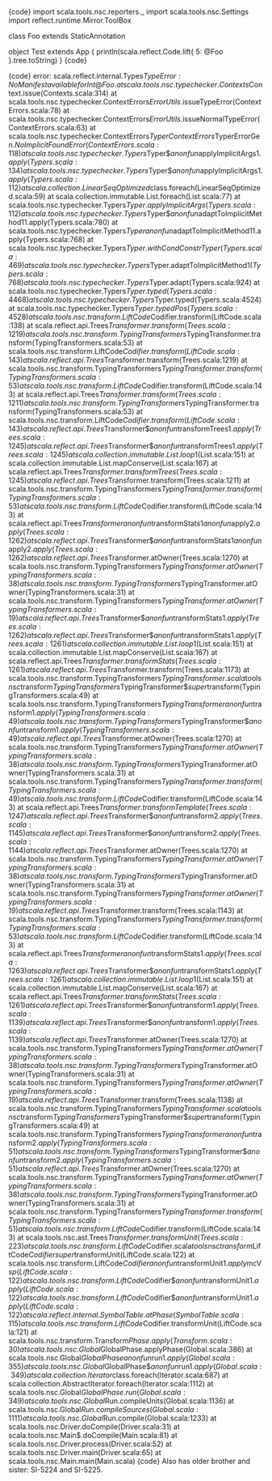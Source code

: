 {code}
import scala.tools.nsc.reporters._
import scala.tools.nsc.Settings
import reflect.runtime.Mirror.ToolBox

class Foo extends StaticAnnotation

object Test extends App {
  println(scala.reflect.Code.lift{
    5: @Foo
  }.tree.toString)
}
{code}

{code}
error: scala.reflect.internal.Types$TypeError: No Manifest available for Int @Foo.
  at scala.tools.nsc.typechecker.Contexts$Context.issue(Contexts.scala:314)
  at scala.tools.nsc.typechecker.ContextErrors$ErrorUtils$.issueTypeError(ContextErrors.scala:78)
  at scala.tools.nsc.typechecker.ContextErrors$ErrorUtils$.issueNormalTypeError(ContextErrors.scala:63)
  at scala.tools.nsc.typechecker.ContextErrors$TyperContextErrors$TyperErrorGen$.NoImplicitFoundError(ContextErrors.scala:118)
  at scala.tools.nsc.typechecker.Typers$Typer$$anonfun$applyImplicitArgs$1.apply(Typers.scala:134)
  at scala.tools.nsc.typechecker.Typers$Typer$$anonfun$applyImplicitArgs$1.apply(Typers.scala:112)
  at scala.collection.LinearSeqOptimized$class.foreach(LinearSeqOptimized.scala:59)
  at scala.collection.immutable.List.foreach(List.scala:77)
  at scala.tools.nsc.typechecker.Typers$Typer.applyImplicitArgs(Typers.scala:112)
  at scala.tools.nsc.typechecker.Typers$Typer$$anonfun$adaptToImplicitMethod$1$1.apply(Typers.scala:780)
  at scala.tools.nsc.typechecker.Typers$Typer$$anonfun$adaptToImplicitMethod$1$1.apply(Typers.scala:768)
  at scala.tools.nsc.typechecker.Typers$Typer.withCondConstrTyper(Typers.scala:469)
  at scala.tools.nsc.typechecker.Typers$Typer.adaptToImplicitMethod$1(Typers.scala:768)
  at scala.tools.nsc.typechecker.Typers$Typer.adapt(Typers.scala:924)
  at scala.tools.nsc.typechecker.Typers$Typer.typed(Typers.scala:4468)
  at scala.tools.nsc.typechecker.Typers$Typer.typed(Typers.scala:4524)
  at scala.tools.nsc.typechecker.Typers$Typer.typedPos(Typers.scala:4528)
  at scala.tools.nsc.transform.LiftCode$Codifier.transform(LiftCode.scala:138)
  at scala.reflect.api.Trees$Transformer.transform(Trees.scala:1219)
  at scala.tools.nsc.transform.TypingTransformers$TypingTransformer.transform(TypingTransformers.scala:53)
  at scala.tools.nsc.transform.LiftCode$Codifier.transform(LiftCode.scala:143)
  at scala.reflect.api.Trees$Transformer.transform(Trees.scala:1219)
  at scala.tools.nsc.transform.TypingTransformers$TypingTransformer.transform(TypingTransformers.scala:53)
  at scala.tools.nsc.transform.LiftCode$Codifier.transform(LiftCode.scala:143)
  at scala.reflect.api.Trees$Transformer.transform(Trees.scala:1211)
  at scala.tools.nsc.transform.TypingTransformers$TypingTransformer.transform(TypingTransformers.scala:53)
  at scala.tools.nsc.transform.LiftCode$Codifier.transform(LiftCode.scala:143)
  at scala.reflect.api.Trees$Transformer$$anonfun$transformTrees$1.apply(Trees.scala:1245)
  at scala.reflect.api.Trees$Transformer$$anonfun$transformTrees$1.apply(Trees.scala:1245)
  at scala.collection.immutable.List.loop$1(List.scala:151)
  at scala.collection.immutable.List.mapConserve(List.scala:167)
  at scala.reflect.api.Trees$Transformer.transformTrees(Trees.scala:1245)
  at scala.reflect.api.Trees$Transformer.transform(Trees.scala:1211)
  at scala.tools.nsc.transform.TypingTransformers$TypingTransformer.transform(TypingTransformers.scala:53)
  at scala.tools.nsc.transform.LiftCode$Codifier.transform(LiftCode.scala:143)
  at scala.reflect.api.Trees$Transformer$$anonfun$transformStats$1$$anonfun$apply$2.apply(Trees.scala:1262)
  at scala.reflect.api.Trees$Transformer$$anonfun$transformStats$1$$anonfun$apply$2.apply(Trees.scala:1262)
  at scala.reflect.api.Trees$Transformer.atOwner(Trees.scala:1270)
  at scala.tools.nsc.transform.TypingTransformers$TypingTransformer.atOwner(TypingTransformers.scala:38)
  at scala.tools.nsc.transform.TypingTransformers$TypingTransformer.atOwner(TypingTransformers.scala:31)
  at scala.tools.nsc.transform.TypingTransformers$TypingTransformer.atOwner(TypingTransformers.scala:19)
  at scala.reflect.api.Trees$Transformer$$anonfun$transformStats$1.apply(Trees.scala:1262)
  at scala.reflect.api.Trees$Transformer$$anonfun$transformStats$1.apply(Trees.scala:1261)
  at scala.collection.immutable.List.loop$1(List.scala:151)
  at scala.collection.immutable.List.mapConserve(List.scala:167)
  at scala.reflect.api.Trees$Transformer.transformStats(Trees.scala:1261)
  at scala.reflect.api.Trees$Transformer.transform(Trees.scala:1173)
  at scala.tools.nsc.transform.TypingTransformers$TypingTransformer.scala$tools$nsc$transform$TypingTransformers$TypingTransformer$$super$transform(TypingTransformers.scala:49)
  at scala.tools.nsc.transform.TypingTransformers$TypingTransformer$$anonfun$transform$1.apply(TypingTransformers.scala:49)
  at scala.tools.nsc.transform.TypingTransformers$TypingTransformer$$anonfun$transform$1.apply(TypingTransformers.scala:49)
  at scala.reflect.api.Trees$Transformer.atOwner(Trees.scala:1270)
  at scala.tools.nsc.transform.TypingTransformers$TypingTransformer.atOwner(TypingTransformers.scala:38)
  at scala.tools.nsc.transform.TypingTransformers$TypingTransformer.atOwner(TypingTransformers.scala:31)
  at scala.tools.nsc.transform.TypingTransformers$TypingTransformer.transform(TypingTransformers.scala:49)
  at scala.tools.nsc.transform.LiftCode$Codifier.transform(LiftCode.scala:143)
  at scala.reflect.api.Trees$Transformer.transformTemplate(Trees.scala:1247)
  at scala.reflect.api.Trees$Transformer$$anonfun$transform$2.apply(Trees.scala:1145)
  at scala.reflect.api.Trees$Transformer$$anonfun$transform$2.apply(Trees.scala:1144)
  at scala.reflect.api.Trees$Transformer.atOwner(Trees.scala:1270)
  at scala.tools.nsc.transform.TypingTransformers$TypingTransformer.atOwner(TypingTransformers.scala:38)
  at scala.tools.nsc.transform.TypingTransformers$TypingTransformer.atOwner(TypingTransformers.scala:31)
  at scala.tools.nsc.transform.TypingTransformers$TypingTransformer.atOwner(TypingTransformers.scala:19)
  at scala.reflect.api.Trees$Transformer.transform(Trees.scala:1143)
  at scala.tools.nsc.transform.TypingTransformers$TypingTransformer.transform(TypingTransformers.scala:53)
  at scala.tools.nsc.transform.LiftCode$Codifier.transform(LiftCode.scala:143)
  at scala.reflect.api.Trees$Transformer$$anonfun$transformStats$1.apply(Trees.scala:1263)
  at scala.reflect.api.Trees$Transformer$$anonfun$transformStats$1.apply(Trees.scala:1261)
  at scala.collection.immutable.List.loop$1(List.scala:151)
  at scala.collection.immutable.List.mapConserve(List.scala:167)
  at scala.reflect.api.Trees$Transformer.transformStats(Trees.scala:1261)
  at scala.reflect.api.Trees$Transformer$$anonfun$transform$1.apply(Trees.scala:1139)
  at scala.reflect.api.Trees$Transformer$$anonfun$transform$1.apply(Trees.scala:1139)
  at scala.reflect.api.Trees$Transformer.atOwner(Trees.scala:1270)
  at scala.tools.nsc.transform.TypingTransformers$TypingTransformer.atOwner(TypingTransformers.scala:38)
  at scala.tools.nsc.transform.TypingTransformers$TypingTransformer.atOwner(TypingTransformers.scala:31)
  at scala.tools.nsc.transform.TypingTransformers$TypingTransformer.atOwner(TypingTransformers.scala:19)
  at scala.reflect.api.Trees$Transformer.transform(Trees.scala:1138)
  at scala.tools.nsc.transform.TypingTransformers$TypingTransformer.scala$tools$nsc$transform$TypingTransformers$TypingTransformer$$super$transform(TypingTransformers.scala:49)
  at scala.tools.nsc.transform.TypingTransformers$TypingTransformer$$anonfun$transform$2.apply(TypingTransformers.scala:51)
  at scala.tools.nsc.transform.TypingTransformers$TypingTransformer$$anonfun$transform$2.apply(TypingTransformers.scala:51)
  at scala.reflect.api.Trees$Transformer.atOwner(Trees.scala:1270)
  at scala.tools.nsc.transform.TypingTransformers$TypingTransformer.atOwner(TypingTransformers.scala:38)
  at scala.tools.nsc.transform.TypingTransformers$TypingTransformer.atOwner(TypingTransformers.scala:31)
  at scala.tools.nsc.transform.TypingTransformers$TypingTransformer.transform(TypingTransformers.scala:51)
  at scala.tools.nsc.transform.LiftCode$Codifier.transform(LiftCode.scala:143)
  at scala.tools.nsc.ast.Trees$Transformer.transformUnit(Trees.scala:223)
  at scala.tools.nsc.transform.LiftCode$Codifier.scala$tools$nsc$transform$LiftCode$Codifier$$super$transformUnit(LiftCode.scala:122)
  at scala.tools.nsc.transform.LiftCode$Codifier$$anonfun$transformUnit$1.apply$mcV$sp(LiftCode.scala:122)
  at scala.tools.nsc.transform.LiftCode$Codifier$$anonfun$transformUnit$1.apply(LiftCode.scala:122)
  at scala.tools.nsc.transform.LiftCode$Codifier$$anonfun$transformUnit$1.apply(LiftCode.scala:122)
  at scala.reflect.internal.SymbolTable.atPhase(SymbolTable.scala:115)
  at scala.tools.nsc.transform.LiftCode$Codifier.transformUnit(LiftCode.scala:121)
  at scala.tools.nsc.transform.Transform$Phase.apply(Transform.scala:30)
  at scala.tools.nsc.Global$GlobalPhase.applyPhase(Global.scala:386)
  at scala.tools.nsc.Global$GlobalPhase$$anonfun$run$1.apply(Global.scala:355)
  at scala.tools.nsc.Global$GlobalPhase$$anonfun$run$1.apply(Global.scala:349)
  at scala.collection.Iterator$class.foreach(Iterator.scala:687)
  at scala.collection.AbstractIterator.foreach(Iterator.scala:1112)
  at scala.tools.nsc.Global$GlobalPhase.run(Global.scala:349)
  at scala.tools.nsc.Global$Run.compileUnits(Global.scala:1136)
  at scala.tools.nsc.Global$Run.compileSources(Global.scala:1111)
  at scala.tools.nsc.Global$Run.compile(Global.scala:1233)
  at scala.tools.nsc.Driver.doCompile(Driver.scala:31)
  at scala.tools.nsc.Main$.doCompile(Main.scala:81)
  at scala.tools.nsc.Driver.process(Driver.scala:52)
  at scala.tools.nsc.Driver.main(Driver.scala:65)
  at scala.tools.nsc.Main.main(Main.scala)
{code}
Also has older brother and sister: SI-5224 and SI-5225.
